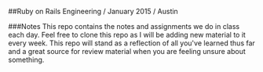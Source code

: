 ##Ruby on Rails Engineering / January 2015 / Austin

###Notes
This repo contains the notes and assignments we do in class each day.
Feel free to clone this repo as I will be adding new material to it every week.
This repo will stand as a reflection of all you've learned thus far and a great source for review material when you are feeling unsure about something.

